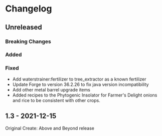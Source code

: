 # Changelog

## Unreleased

### Breaking Changes

### Added

### Fixed

* Add waterstrainer:fertilizer to tree_extractor as a known fertilizer
* Update Forge to version 36.2.26 to fix java version incompatibility
* Add other metal barrel upgrade items
* Added recipes to the Phytogenic Insolator for Farmer's Delight onions and rice to be consistent with other crops.

## 1.3 - 2021-12-15

Original Create: Above and Beyond release
